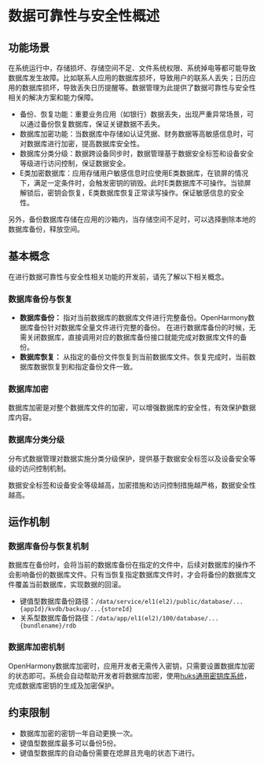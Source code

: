 # 数据可靠性与安全性概述

## 功能场景

在系统运行中，存储损坏、存储空间不足、文件系统权限、系统掉电等都可能导致数据库发生故障。比如联系人应用的数据库损坏，导致用户的联系人丢失；日历应用的数据库损坏，导致丢失日历提醒等。数据管理为此提供了数据可靠性与安全性相关的解决方案和能力保障。

- 备份、恢复功能：重要业务应用（如银行）数据丢失，出现严重异常场景，可以通过备份恢复数据库，保证关键数据不丢失。
- 数据库加密功能：当数据库中存储如认证凭据、财务数据等高敏感信息时，可对数据库进行加密，提高数据库安全性。
- 数据库分类分级：数据跨设备同步时，数据管理基于数据安全标签和设备安全等级进行访问控制，保证数据安全。
- E类加密数据库：应用存储用户敏感信息时应使用E类数据库，在锁屏的情况下，满足一定条件时，会触发密钥的销毁。此时E类数据库不可操作。当锁屏解锁后，密钥会恢复，E类数据库恢复正常读写操作。保证敏感信息的安全性。

另外，备份数据库存储在应用的沙箱内，当存储空间不足时，可以选择删除本地的数据库备份，释放空间。

## 基本概念

在进行数据可靠性与安全性相关功能的开发前，请先了解以下相关概念。

### 数据库备份与恢复

- **数据库备份：** 指对当前数据库的数据库文件进行完整备份。OpenHarmony数据库备份针对数据库全量文件进行完整的备份。
  在进行数据库备份的时候，无需关闭数据库，直接调用对应的数据库备份接口就能完成对数据库文件的备份。
- **数据库恢复：** 从指定的备份文件恢复到当前数据库文件。恢复完成时，当前数据库数据恢复到和指定备份文件一致。

### 数据库加密

数据库加密是对整个数据库文件的加密，可以增强数据库的安全性，有效保护数据库内容。

### 数据库分类分级

分布式数据管理对数据实施分类分级保护，提供基于数据安全标签以及设备安全等级的访问控制机制。

数据安全标签和设备安全等级越高，加密措施和访问控制措施越严格，数据安全性越高。

## 运作机制

### 数据库备份与恢复机制

数据库在备份时，会将当前的数据库备份在指定的文件中，后续对数据库的操作不会影响备份的数据库文件。只有当恢复指定数据库文件时，才会将备份的数据库文件覆盖当前数据库，实现数据的回滚。

- 键值型数据库备份路径：`/data/service/el1(el2)/public/database/...{appId}/kvdb/backup/...{storeId}`
- 关系型数据库备份路径：`/data/app/el1(el2)/100/database/...{bundlename}/rdb`

### 数据库加密机制

OpenHarmony数据库加密时，应用开发者无需传入密钥，只需要设置数据库加密的状态即可。系统会自动帮助开发者将数据库加密，使用[huks通用密钥库系统](../../../API_Reference/source_zh_cn/apis/UniversalKeystoreKit/cj-apis-security_huks.md)，完成数据库密钥的生成及加密保护。

## 约束限制

- 数据库加密的密钥一年自动更换一次。
- 键值型数据库最多可以备份5份。
- 键值型数据库的自动备份需要在熄屏且充电的状态下进行。

